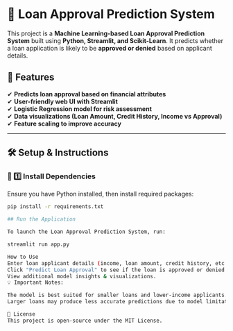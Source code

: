 # 🚀 Loan Approval Prediction System

This project is a **Machine Learning-based Loan Approval Prediction System** built using **Python, Streamlit, and Scikit-Learn**. It predicts whether a loan application is likely to be **approved or denied** based on applicant details.

## 📌 Features
✔ **Predicts loan approval based on financial attributes**  
✔ **User-friendly web UI with Streamlit**  
✔ **Logistic Regression model for risk assessment**  
✔ **Data visualizations (Loan Amount, Credit History, Income vs Approval)**  
✔ **Feature scaling to improve accuracy**  

---


        
## 🛠️ Setup & Instructions

### 🔹 1️⃣ Install Dependencies
Ensure you have Python installed, then install required packages:
```bash
pip install -r requirements.txt

## Run the Application

To launch the Loan Approval Prediction System, run: 

streamlit run app.py

How to Use
Enter loan applicant details (income, loan amount, credit history, etc.).
Click "Predict Loan Approval" to see if the loan is approved or denied.
View additional model insights & visualizations.
💡 Important Notes:

The model is best suited for smaller loans and lower-income applicants.
Larger loans may produce less accurate predictions due to model limitations.

📜 License
This project is open-source under the MIT License.